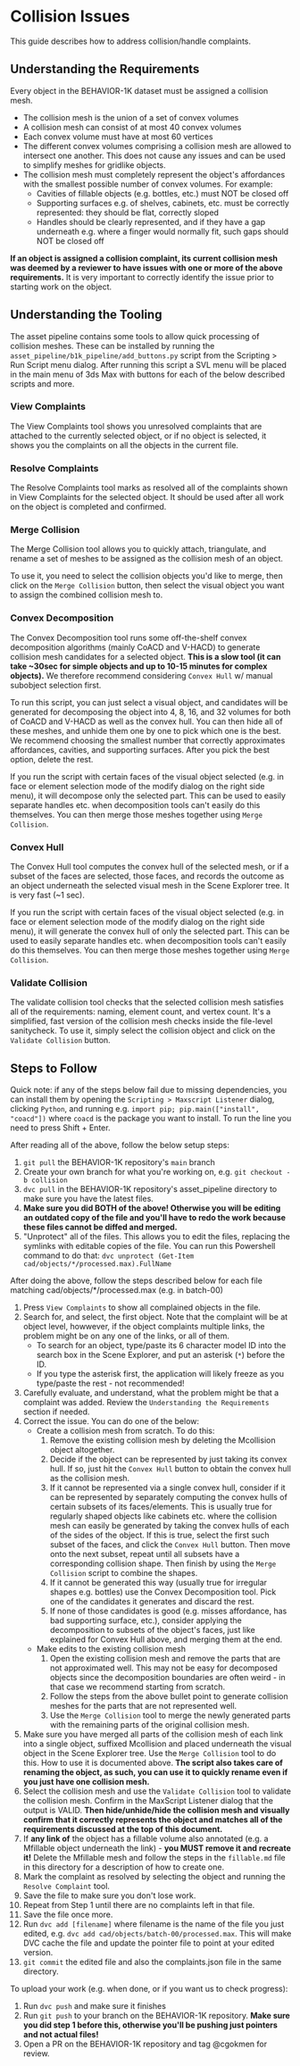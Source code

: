 # Collision Issues
This guide describes how to address collision/handle complaints.

## Understanding the Requirements
Every object in the BEHAVIOR-1K dataset must be assigned a collision mesh. 

* The collision mesh is the union of a set of convex volumes
* A collision mesh can consist of at most 40 convex volumes
* Each convex volume must have at most 60 vertices
* The different convex volumes comprising a collision mesh are allowed to intersect
one another. This does not cause any issues and can be used to simplify meshes
for gridlike objects.
* The collision mesh must completely represent the object's affordances with the smallest
possible number of convex volumes. For example:
    * Cavities of fillable objects (e.g. bottles, etc.) must NOT be closed off
    * Supporting surfaces e.g. of shelves, cabinets, etc. must be correctly represented: they
    should be flat, correctly sloped
    * Handles should be clearly represented, and if they have a gap underneath e.g. where a finger would normally fit, such gaps should NOT be closed off

**If an object is assigned a collision complaint, its current collision mesh was deemed by a reviewer to have issues with one or more of the above requirements.** It is very important to correctly identify the issue prior to starting work on the object.

## Understanding the Tooling
The asset pipeline contains some tools to allow quick processing of collision meshes. These can be installed by running the `asset_pipeline/b1k_pipeline/add_buttons.py` script from the Scripting > Run Script menu dialog. After running this script a SVL menu will be placed in the main menu of 3ds Max with buttons for each of the below described scripts and more.

### View Complaints
The View Complaints tool shows you unresolved complaints that are attached to the currently selected object, or if no object is selected, it shows you the complaints on all the objects in the current file.

### Resolve Complaints
The Resolve Complaints tool marks as resolved all of the complaints shown in View Complaints for the selected object. It should be used after all work on the object is completed and confirmed.

### Merge Collision
The Merge Collision tool allows you to quickly attach, triangulate, and rename a set of meshes to be assigned as the collision mesh of an object.

To use it, you need to select the collision objects you'd like to merge, then click on the `Merge Collision` button, then select the visual object you want to assign the combined collision mesh to.

### Convex Decomposition
The Convex Decomposition tool runs some off-the-shelf convex decomposition algorithms (mainly CoACD and V-HACD) to generate collision mesh candidates for a selected object. **This is a slow tool (it can take ~30sec for simple objects and up to 10-15 minutes for complex objects).** We therefore recommend considering `Convex Hull` w/ manual subobject selection first.

To run this script, you can just select a visual object, and candidates will be generated for decomposing the object into 4, 8, 16, and 32 volumes for both of CoACD and V-HACD as well as the convex hull. You can then hide all of these meshes, and unhide them one by one to pick which one is the best. We recommend choosing the smallest number that correctly approximates affordances, cavities, and supporting surfaces. After you pick the best option, delete the rest.

If you run the script with certain faces of the visual object selected (e.g. in face or element selection mode of the modify dialog on the right side menu), it will decompose only the selected part. This can be used to easily separate handles etc. when decomposition tools can't easily do this themselves. You can then merge those meshes together using `Merge Collision`.

### Convex Hull
The Convex Hull tool computes the convex hull of the selected mesh, or if a subset of the faces are selected, those faces, and records the outcome as an object underneath the selected visual mesh in the Scene Explorer tree. It is very fast (~1 sec).

If you run the script with certain faces of the visual object selected (e.g. in face or element selection mode of the modify dialog on the right side menu), it will generate the convex hull of only the selected part. This can be used to easily separate handles etc. when decomposition tools can't easily do this themselves. You can then merge those meshes together using `Merge Collision`.

### Validate Collision
The validate collision tool checks that the selected collision mesh satisfies all of the requirements: naming, element count, and vertex count. It's a simplified, fast version of the collision mesh checks inside the file-level sanitycheck. To use it, simply select the collision object and click on the `Validate Collision` button.

## Steps to Follow

Quick note: if any of the steps below fail due to missing dependencies, you can install them by opening the `Scripting > Maxscript Listener` dialog, clicking `Python`, and running e.g. `import pip; pip.main(["install", "coacd"])` where `coacd` is the package you want to install. To run the line you need to press Shift + Enter.

After reading all of the above, follow the below setup steps:

1. `git pull` the BEHAVIOR-1K repository's `main` branch
2. Create your own branch for what you're working on, e.g. `git checkout -b collision`
2. `dvc pull` in the BEHAVIOR-1K repository's asset_pipeline directory to make sure you have the latest files.
3. **Make sure you did BOTH of the above! Otherwise you will be editing an outdated copy of the file and you'll have to redo the work because these files cannot be diffed and merged.**
4. "Unprotect" all of the files. This allows you to edit the files, replacing the symlinks with editable copies of the file. You can run this Powershell command to do that: `dvc unprotect (Get-Item cad/objects/*/processed.max).FullName`

After doing the above, follow the steps described below for each file matching cad/objects/*/processed.max (e.g. in batch-00)

1. Press `View Complaints` to show all complained objects in the file.
2. Search for, and select, the first object. Note that the complaint will be at object level, howwever, if the object complaints multiple links, the problem might be on any one of the links, or all of them.
    * To search for an object, type/paste its 6 character model ID into the search box in the Scene Explorer, and put an asterisk (`*`) before the ID.
    * If you type the asterisk first, the application will likely freeze as you type/paste the rest - not recommended!
3. Carefully evaluate, and understand, what the problem might be that a complaint was added. Review the `Understanding the Requirements` section if needed.
4. Correct the issue. You can do one of the below:
    * Create a collision mesh from scratch. To do this:
        1. Remove the existing collision mesh by deleting the Mcollision object altogether.
        2. Decide if the object can be represented by just taking its convex hull. If so, just hit the `Convex Hull` button to obtain the convex hull as the collision mesh.
        3. If it cannot be represented via a single convex hull, consider if it can be represented by separately computing the convex hulls of certain subsets of its faces/elements. This is usually true for regularly shaped objects like cabinets etc. where the collision mesh can easily be generated by taking the convex hulls of each of the sides of the object. If this is true, select the first such subset of the faces, and click the `Convex Hull` button. Then move onto the next subset, repeat until all subsets have a corresponding collision shape. Then finish by using the `Merge Collision` script to combine the shapes.
        4. If it cannot be generated this way (usually true for irregular shapes e.g. bottles) use the Convex Decomposition tool. Pick one of the candidates it generates and discard the rest.
        5. If none of those candidates is good (e.g. misses affordance, has bad supporting surface, etc.), consider applying the decomposition to subsets of the object's faces, just like explained for Convex Hull above, and merging them at the end.  
    * Make edits to the existing collision mesh
        1. Open the existing collision mesh and remove the parts that are not approximated well. This may not be easy for decomposed objects since the decomposition boundaries are often weird - in that case we recommend starting from scratch.
        2. Follow the steps from the above bullet point to generate collision meshes for the parts that are not represented well.
        3. Use the `Merge Collision` tool to merge the newly generated parts with the remaining parts of the original collision mesh.
5. Make sure you have merged all parts of the collision mesh of each link into a single object, suffixed Mcollision and placed underneath the visual object in the Scene Explorer tree. Use the `Merge Collision` tool to do this. How to use it is documented above. **The script also takes care of renaming the object, as such, you can use it to quickly rename even if you just have one collision mesh.**
6. Select the collision mesh and use the `Validate Collision` tool to validate the collision mesh. Confirm in the MaxScript Listener dialog that the output is VALID. **Then hide/unhide/hide the collision mesh and visually confirm that it correctly represents the object and matches all of the requirements discussed at the top of this document.**
7. If **any link of** the object has a fillable volume also annotated (e.g. a Mfillable object underneath the link) - **you MUST remove it and recreate it!** Delete the Mfillable mesh and follow the steps in the `fillable.md` file in this directory for a description of how to create one.
8. Mark the complaint as resolved by selecting the object and running the `Resolve Complaint` tool.
9. Save the file to make sure you don't lose work.
10. Repeat from Step 1 until there are no complaints left in that file.
11. Save the file once more.
12. Run `dvc add [filename]` where filename is the name of the file you just edited, e.g. `dvc add cad/objects/batch-00/processed.max`. This will make DVC cache the file and update the pointer file to point at your edited version.
13. `git commit` the edited file and also the complaints.json file in the same directory.

To upload your work (e.g. when done, or if you want us to check progress):

1. Run `dvc push` and make sure it finishes
2. Run `git push` to your branch on the BEHAVIOR-1K repository. **Make sure you did step 1 before this, otherwise you'll be pushing just pointers and not actual files!**
3. Open a PR on the BEHAVIOR-1K repository and tag @cgokmen for review.
